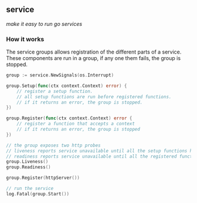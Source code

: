 ## service

_make it easy to run go services_

### How it works

The service groups allows registration of the different parts of a service.
These components are run in a group, if any one them fails, the group is stopped.

```go
group := service.NewSignals(os.Interrupt)

group.Setup(func(ctx context.Context) error) {
	// register a setup function.
	// all setup functions are run before registered functions.
	// if it returns an error, the group is stopped.
})

group.Register(func(ctx context.Context) error {
	// register a function that accepts a context
	// if it returns an error, the group is stopped
})

// the group exposes two http probes
// liveness reports service unavailable until all the setup functions have completed
// readiness reports service unavailable until all the registered functions have started
group.Liveness()
group.Readiness()

group.Register(httpServer())

// run the service
log.Fatal(group.Start())
```

